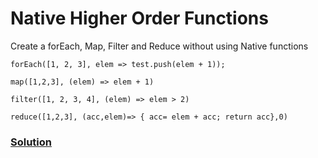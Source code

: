 # Native Higher Order Functions

Create a forEach, Map, Filter and Reduce without using Native functions

```
forEach([1, 2, 3], elem => test.push(elem + 1));

map([1,2,3], (elem) => elem + 1)

filter([1, 2, 3, 4], (elem) => elem > 2)

reduce([1,2,3], (acc,elem)=> { acc= elem + acc; return acc},0)
```

### [Solution](./nativeFunctions.js)
